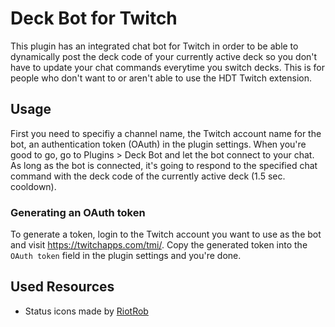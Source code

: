 # Deck Bot for Twitch

This plugin has an integrated chat bot for Twitch in order to be able to dynamically post the deck code of your currently active deck so you don't have to update your chat commands everytime you switch decks. This is for people who don't want to or aren't able to use the HDT Twitch extension.

## Usage
First you need to specifiy a channel name, the Twitch account name for the bot, an authentication token (OAuth) in the plugin settings. When you're good to go, go to Plugins > Deck Bot and let the bot connect to your chat. As long as the bot is connected, it's going to respond to the specified chat command with the deck code of the currently active deck (1.5 sec. cooldown).

### Generating an OAuth token
To generate a token, login to the Twitch account you want to use as the bot and visit https://twitchapps.com/tmi/. Copy the generated token into the `OAuth token` field in the plugin settings and you're done.

## Used Resources
* Status icons made by [RiotRob](https://twitch.tv/RiotRob)

